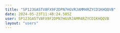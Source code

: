 ```yaml
---
title: "SP123GA5TV8FX9F2DPN7HGVRJAMM4RZYCD1KHQQVB"
date: 2024-05-23T11:48:24.505Z
user: SP123GA5TV8FX9F2DPN7HGVRJAMM4RZYCD1KHQQVB
layout: "users"
---
```

    